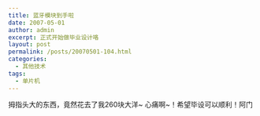```yaml
---
title: 蓝牙模块到手啦
date: 2007-05-01
author: admin
excerpt: 正式开始做毕业设计咯
layout: post
permalink: /posts/20070501-104.html
categories:
  - 其他技术
tags:
  - 单片机
---
```

拇指头大的东西，竟然花去了我260块大洋~ 心痛啊~！希望毕设可以顺利！阿门